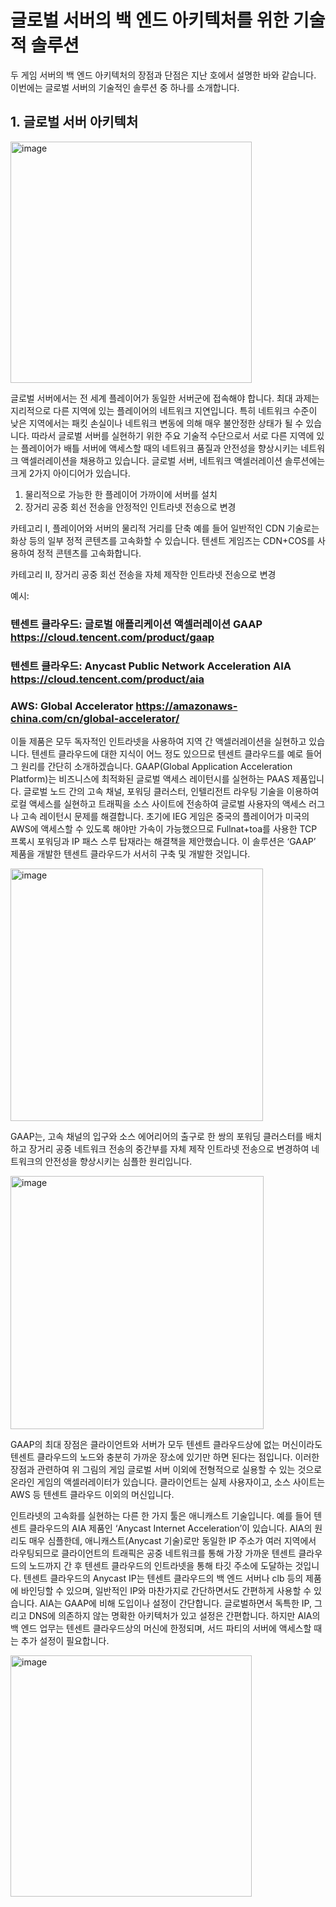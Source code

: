 # 글로벌 서버의 백 엔드 아키텍처를 위한 기술적 솔루션
두 게임 서버의 백 엔드 아키텍처의 장점과 단점은 지난 호에서 설명한 바와 같습니다. 이번에는 글로벌 서버의 기술적인 솔루션 중 하나를 소개합니다.

## 1. 글로벌 서버 아키텍처

<img width="386" alt="image" src="https://user-images.githubusercontent.com/92770458/142786226-b68fdaad-f9a8-4d67-80df-b32168376fe9.png">

글로벌 서버에서는 전 세계 플레이어가 동일한 서버군에 접속해야 합니다. 최대 과제는 지리적으로 다른 지역에 있는 플레이어의 네트워크 지연입니다. 특히 네트워크 수준이 낮은 지역에서는 패킷 손실이나 네트워크 변동에 의해 매우 불안정한 상태가 될 수 있습니다.
따라서 글로벌 서버를 실현하기 위한 주요 기술적 수단으로서 서로 다른 지역에 있는 플레이어가 배틀 서버에 액세스할 때의 네트워크 품질과 안전성을 향상시키는 네트워크 액셀러레이션을 채용하고 있습니다.
글로벌 서버, 네트워크 액셀러레이션 솔루션에는 크게 2가지 아이디어가 있습니다.

1. 물리적으로 가능한 한 플레이어 가까이에 서버를 설치
2. 장거리 공중 회선 전송을 안정적인 인트라넷 전송으로 변경

카테고리 I, 플레이어와 서버의 물리적 거리를 단축
예를 들어 일반적인 CDN 기술로는 화상 등의 일부 정적 콘텐츠를 고속화할 수 있습니다. 텐센트 게임즈는 CDN+COS를 사용하여 정적 콘텐츠를 고속화합니다.

카테고리 II, 장거리 공중 회선 전송을 자체 제작한 인트라넷 전송으로 변경

예시: 

### 텐센트 클라우드: 	글로벌 애플리케이션 액셀러레이션 GAAP	https://cloud.tencent.com/product/gaap

### 텐센트 클라우드: 	Anycast Public Network Acceleration AIA	https://cloud.tencent.com/product/aia

### AWS: 	Global Accelerator	https://amazonaws-china.com/cn/global-accelerator/

이들 제품은 모두 독자적인 인트라넷을 사용하여 지역 간 액셀러레이션을 실현하고 있습니다.
텐센트 클라우드에 대한 지식이 어느 정도 있으므로 텐센트 클라우드를 예로 들어 그 원리를 간단히 소개하겠습니다.
GAAP(Global Application Acceleration Platform)는 비즈니스에 최적화된 글로벌 액세스 레이턴시를 실현하는 PAAS 제품입니다. 글로벌 노드 간의 고속 채널, 포워딩 클러스터, 인텔리전트 라우팅 기술을 이용하여 로컬 액세스를 실현하고 트래픽을 소스 사이트에 전송하여 글로벌 사용자의 액세스 러그나 고속 레이턴시 문제를 해결합니다.
초기에 IEG 게임은 중국의 플레이어가 미국의 AWS에 액세스할 수 있도록 해야만 가속이 가능했으므로 Fullnat+toa를 사용한 TCP 프록시 포워딩과 IP 패스 스루 탑재라는 해결책을 제안했습니다. 이 솔루션은 ‘GAAP’ 제품을 개발한 텐센트 클라우드가 서서히 구축 및 개발한 것입니다.

<img width="404" alt="image" src="https://user-images.githubusercontent.com/92770458/142786292-20a0c4a2-0c04-4fe8-99cf-9c45df78be04.png">


GAAP는, 고속 채널의 입구와 소스 에어리어의 출구로 한 쌍의 포워딩 클러스터를 배치하고 장거리 공중 네트워크 전송의 중간부를 자체 제작 인트라넷 전송으로 변경하여 네트워크의 안전성을 향상시키는 심플한 원리입니다.

<img width="405" alt="image" src="https://user-images.githubusercontent.com/92770458/142786305-3a3ea363-9cff-4cbe-9a2d-f869623d7366.png">

GAAP의 최대 장점은 클라이언트와 서버가 모두 텐센트 클라우드상에 없는 머신이라도 텐센트 클라우드의 노드와 충분히 가까운 장소에 있기만 하면 된다는 점입니다. 이러한 장점과 관련하여 위 그림의 게임 글로벌 서버 이외에 전형적으로 실용할 수 있는 것으로 온라인 게임의 액셀러레이터가 있습니다. 클라이언트는 실제 사용자이고, 소스 사이트는 AWS 등 텐센트 클라우드 이외의 머신입니다.

인트라넷의 고속화를 실현하는 다른 한 가지 툴은 애니캐스트 기술입니다. 예를 들어 텐센트 클라우드의 AIA 제품인 ‘Anycast Internet Acceleration’이 있습니다.
AIA의 원리도 매우 심플한데, 애니캐스트(Anycast 기술)로만 동일한 IP 주소가 여러 지역에서 라우팅되므로 클라이언트의 트래픽은 공중 네트워크를 통해 가장 가까운 텐센트 클라우드의 노드까지 간 후 텐센트 클라우드의 인트라넷을 통해 타깃 주소에 도달하는 것입니다.
텐센트 클라우드의 Anycast IP는 텐센트 클라우드의 백 엔드 서버나 clb 등의 제품에 바인딩할 수 있으며, 일반적인 IP와 마찬가지로 간단하면서도 간편하게 사용할 수 있습니다.
AIA는 GAAP에 비해 도입이나 설정이 간단합니다. 글로벌하면서 독특한 IP, 그리고 DNS에 의존하지 않는 명확한 아키텍처가 있고 설정은 간편합니다. 하지만 AIA의 백 엔드 업무는 텐센트 클라우드상의 머신에 한정되며, 서드 파티의 서버에 액세스할 때는 추가 설정이 필요합니다.
 
 <img width="386" alt="image" src="https://user-images.githubusercontent.com/92770458/142786321-b6fa0dad-c75a-4743-8441-5b1402778720.png">

